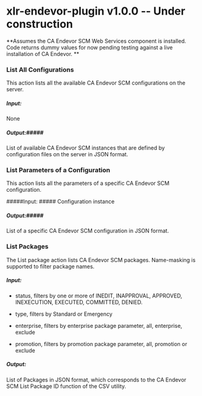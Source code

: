 # xlr-endevor-plugin v1.0.0 -- Under construction #

**Assumes the CA Endevor SCM Web Services component is installed.
Code returns dummy values for now pending testing against a live installation of CA Endevor.
**

### List All Configurations ###

This action lists all the available CA Endevor SCM configurations on the server.

##### Input: #####
None

##### Output:#####
List of available CA Endevor SCM instances that are defined by configuration files on the server in JSON format.

### List Parameters of a Configuration ###

This action lists all the parameters of a specific CA Endevor SCM configuration.

#####Input: #####
Configuration instance

##### Output:#####
List of a specific CA Endevor SCM configuration in JSON format.

### List Packages ###

The List package action lists CA Endevor SCM packages. Name-masking is supported to filter package names.

##### Input: #####

* status, filters by one or more of INEDIT, INAPPROVAL, APPROVED, INEXECUTION, EXECUTED, COMMITTED, DENIED.

* type, filters by Standard or Emergency 

* enterprise, filters by enterprise package parameter, all, enterprise, exclude

* promotion, filters by promotion package parameter, all, promotion or exclude

##### Output: #####
List of Packages in JSON format, which corresponds to the CA Endevor SCM List Package ID function of the CSV utility. 

